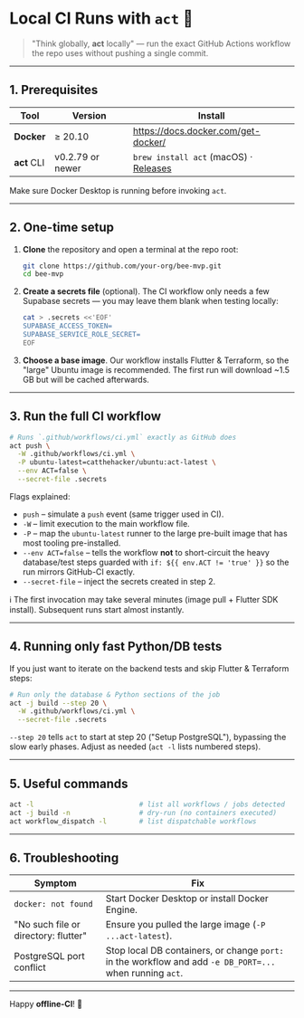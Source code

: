 # Local CI Runs with `act` 🐳

> "Think globally, **act** locally" — run the exact GitHub Actions workflow the
> repo uses without pushing a single commit.

---

## 1. Prerequisites

| Tool        | Version          | Install                                                                         |
| ----------- | ---------------- | ------------------------------------------------------------------------------- |
| **Docker**  | ≥ 20.10          | https://docs.docker.com/get-docker/                                             |
| **act** CLI | v0.2.79 or newer | `brew install act` (macOS) · [Releases](https://github.com/nektos/act/releases) |

Make sure Docker Desktop is running before invoking `act`.

---

## 2. One-time setup

1. **Clone** the repository and open a terminal at the repo root:
   ```bash
   git clone https://github.com/your-org/bee-mvp.git
   cd bee-mvp
   ```
2. **Create a secrets file** (optional). The CI workflow only needs a few
   Supabase secrets — you may leave them blank when testing locally:
   ```bash
   cat > .secrets <<'EOF'
   SUPABASE_ACCESS_TOKEN=
   SUPABASE_SERVICE_ROLE_SECRET=
   EOF
   ```
3. **Choose a base image**. Our workflow installs Flutter & Terraform, so the
   "large" Ubuntu image is recommended. The first run will download ~1.5 GB but
   will be cached afterwards.

---

## 3. Run the full CI workflow

```bash
# Runs `.github/workflows/ci.yml` exactly as GitHub does
act push \
  -W .github/workflows/ci.yml \
  -P ubuntu-latest=catthehacker/ubuntu:act-latest \
  --env ACT=false \
  --secret-file .secrets
```

Flags explained:

- `push` – simulate a `push` event (same trigger used in CI).
- `-W` – limit execution to the main workflow file.
- `-P` – map the `ubuntu-latest` runner to the large pre-built image that has
  most tooling pre-installed.
- `--env ACT=false` – tells the workflow **not** to short-circuit the heavy
  database/test steps guarded with `if: ${{ env.ACT != 'true' }}` so the run
  mirrors GitHub-CI exactly.
- `--secret-file` – inject the secrets created in step 2.

ℹ️ The first invocation may take several minutes (image pull + Flutter SDK
install). Subsequent runs start almost instantly.

---

## 4. Running only fast Python/DB tests

If you just want to iterate on the backend tests and skip Flutter & Terraform
steps:

```bash
# Run only the database & Python sections of the job
act -j build --step 20 \
  -W .github/workflows/ci.yml \
  --secret-file .secrets
```

`--step 20` tells `act` to start at step 20 ("Setup PostgreSQL"), bypassing the
slow early phases. Adjust as needed (`act -l` lists numbered steps).

---

## 5. Useful commands

```bash
act -l                          # list all workflows / jobs detected
act -j build -n                 # dry-run (no containers executed)
act workflow_dispatch -l        # list dispatchable workflows
```

---

## 6. Troubleshooting

| Symptom                              | Fix                                                                                                      |
| ------------------------------------ | -------------------------------------------------------------------------------------------------------- |
| `docker: not found`                  | Start Docker Desktop or install Docker Engine.                                                           |
| "No such file or directory: flutter" | Ensure you pulled the large image (`-P ...act-latest`).                                                  |
| PostgreSQL port conflict             | Stop local DB containers, or change `port:` in the workflow and add `-e DB_PORT=...` when running `act`. |

---

Happy **offline-CI**! 🎉
